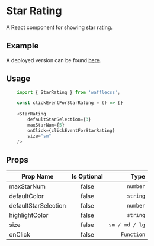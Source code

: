 # Star Rating

A React component for showing star rating.

## Example

A deployed version can be found [here](https://wafflecss-jithinqw.vercel.app/?path=/docs/starrating--star-rating-template).

## Usage

```javascript
    import { StarRating } from 'wafflecss';

    const clickEventForStarRating = () => {}
    
    <StarRating
        defaultStarSelection={3}
        maxStarNum={5}
        onClick={clickEventForStarRating}
        size="sm"
    />
```

## Props

| Prop Name   |Is Optional    |  Type |
|----------|:-------------:|------:|
| maxStarNum |  false | `number` |
| defaultColor |  false | `string` |
| defaultStarSelection |  false | `number` |
| highlightColor |  false | `string` |
| size |  false | `sm / md / lg` |
| onClick |  false | `Function` |
 
